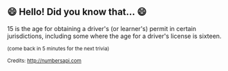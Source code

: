 ## :smile: Hello! Did you know that... :smile:
15 is the age for obtaining a driver's (or learner's) permit in certain jurisdictions, including some where the age for a driver's license is sixteen.

<sup>(come back in 5 minutes for the next trivia)</sup>


<sup>Credits: http://numbersapi.com</sup>
